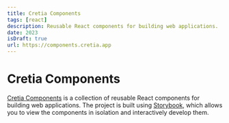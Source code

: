 ```yaml
---
title: Cretia Components
tags: [react]
description: Reusable React components for building web applications.
date: 2023
isDraft: true
url: https://components.cretia.app
---
```


# Cretia Components

[Cretia Components](https://components.cretia.app) is a collection of reusable React components for building web applications. The project is built using [Storybook](https://storybook.js.org/), which allows you to view the components in isolation and interactively develop them.
